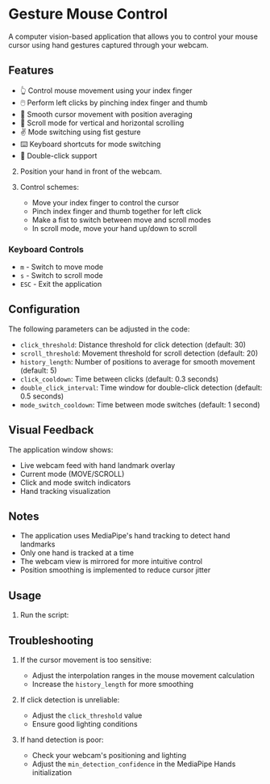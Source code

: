 # Gesture Mouse Control

A computer vision-based application that allows you to control your mouse cursor using hand gestures captured through your webcam.

## Features

- 👆 Control mouse movement using your index finger
- 🖱️ Perform left clicks by pinching index finger and thumb
- 💫 Smooth cursor movement with position averaging
- 📜 Scroll mode for vertical and horizontal scrolling
- ✌️ Mode switching using fist gesture
- ⌨️ Keyboard shortcuts for mode switching
- 🔄 Double-click support


2. Position your hand in front of the webcam.

3. Control schemes:
   - Move your index finger to control the cursor
   - Pinch index finger and thumb together for left click
   - Make a fist to switch between move and scroll modes
   - In scroll mode, move your hand up/down to scroll

### Keyboard Controls

- `m` - Switch to move mode
- `s` - Switch to scroll mode
- `ESC` - Exit the application

## Configuration

The following parameters can be adjusted in the code:

- `click_threshold`: Distance threshold for click detection (default: 30)
- `scroll_threshold`: Movement threshold for scroll detection (default: 20)
- `history_length`: Number of positions to average for smooth movement (default: 5)
- `click_cooldown`: Time between clicks (default: 0.3 seconds)
- `double_click_interval`: Time window for double-click detection (default: 0.5 seconds)
- `mode_switch_cooldown`: Time between mode switches (default: 1 second)

## Visual Feedback

The application window shows:
- Live webcam feed with hand landmark overlay
- Current mode (MOVE/SCROLL)
- Click and mode switch indicators
- Hand tracking visualization

## Notes

- The application uses MediaPipe's hand tracking to detect hand landmarks
- Only one hand is tracked at a time
- The webcam view is mirrored for more intuitive control
- Position smoothing is implemented to reduce cursor jitter

## Usage

1. Run the script:
## Troubleshooting

1. If the cursor movement is too sensitive:
   - Adjust the interpolation ranges in the mouse movement calculation
   - Increase the `history_length` for more smoothing

2. If click detection is unreliable:
   - Adjust the `click_threshold` value
   - Ensure good lighting conditions

3. If hand detection is poor:
   - Check your webcam's positioning and lighting
   - Adjust the `min_detection_confidence` in the MediaPipe Hands initialization

